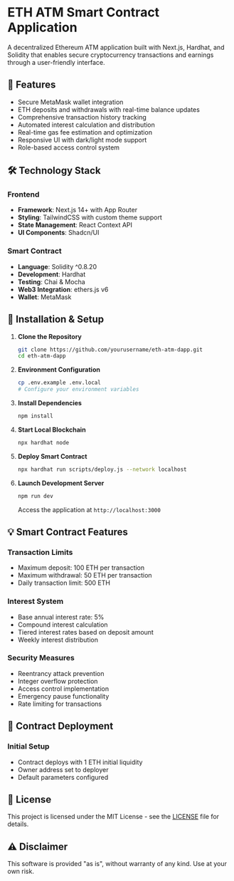 # ETH ATM Smart Contract Application

A decentralized Ethereum ATM application built with Next.js, Hardhat, and Solidity that enables secure cryptocurrency transactions and earnings through a user-friendly interface.

## 🌟 Features

- Secure MetaMask wallet integration
- ETH deposits and withdrawals with real-time balance updates
- Comprehensive transaction history tracking
- Automated interest calculation and distribution
- Real-time gas fee estimation and optimization
- Responsive UI with dark/light mode support
- Role-based access control system

## 🛠 Technology Stack

### Frontend
- **Framework**: Next.js 14+ with App Router
- **Styling**: TailwindCSS with custom theme support
- **State Management**: React Context API
- **UI Components**: Shadcn/UI

### Smart Contract
- **Language**: Solidity ^0.8.20
- **Development**: Hardhat
- **Testing**: Chai & Mocha
- **Web3 Integration**: ethers.js v6
- **Wallet**: MetaMask

## 🚀 Installation & Setup

1. **Clone the Repository**
   ```bash
   git clone https://github.com/yourusername/eth-atm-dapp.git
   cd eth-atm-dapp
   ```

2. **Environment Configuration**
   ```bash
   cp .env.example .env.local
   # Configure your environment variables
   ```

3. **Install Dependencies**
   ```bash
   npm install
   ```

4. **Start Local Blockchain**
   ```bash
   npx hardhat node
   ```

5. **Deploy Smart Contract**
   ```bash
   npx hardhat run scripts/deploy.js --network localhost
   ```

6. **Launch Development Server**
   ```bash
   npm run dev
   ```

   Access the application at `http://localhost:3000`

## 💡 Smart Contract Features

### Transaction Limits
- Maximum deposit: 100 ETH per transaction
- Maximum withdrawal: 50 ETH per transaction
- Daily transaction limit: 500 ETH

### Interest System
- Base annual interest rate: 5%
- Compound interest calculation
- Tiered interest rates based on deposit amount
- Weekly interest distribution

### Security Measures
- Reentrancy attack prevention
- Integer overflow protection
- Access control implementation
- Emergency pause functionality
- Rate limiting for transactions

## 🔐 Contract Deployment

### Initial Setup
- Contract deploys with 1 ETH initial liquidity
- Owner address set to deployer
- Default parameters configured


## 📄 License

This project is licensed under the MIT License - see the [LICENSE](LICENSE) file for details.

## ⚠️ Disclaimer

This software is provided "as is", without warranty of any kind. Use at your own risk.